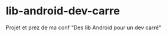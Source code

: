 lib-android-dev-carre
=====================

Projet et prez de ma conf "Des lib Android pour un dev carré"
